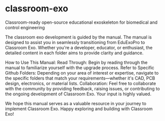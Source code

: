 # classroom-exo
Classroom-ready open-source educational exoskeleton for biomedical and control engineering

The classroom exo development is guided by the manual.
The manual is designed to assist you in seamlessly transitioning from EduExoPro to Classroom Exo. Whether you're a developer, educator, or enthusiast, the detailed content in each folder aims to provide clarity and guidance.

How to Use This Manual:
Read Through: Begin by reading through the manual to familiarize yourself with the upgrade process.
Refer to Specific Github Folders: Depending on your area of interest or expertise, navigate to the specific folders that match your requirements—whether it's CAD, PCB design, electronics, or material lists.
Collaboration: Feel free to collaborate with the community by providing feedback, raising issues, or contributing to the ongoing development of Classroom Exo. Your input is highly valued.

We hope this manual serves as a valuable resource in your journey to implement Classroom Exo. 
Happy exploring and building with Classroom Exo!
